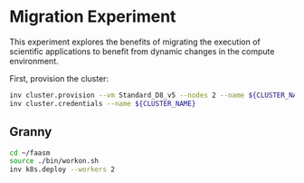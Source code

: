 # Migration Experiment

This experiment explores the benefits of migrating the execution of scientific
applications to benefit from dynamic changes in the compute environment.

First, provision the cluster:

```bash
inv cluster.provision --vm Standard_D8_v5 --nodes 2 --name ${CLUSTER_NAME}
inv cluster.credentials --name ${CLUSTER_NAME}
```

## Granny

```bash
cd ~/faasm
source ./bin/workon.sh
inv k8s.deploy --workers 2
```
